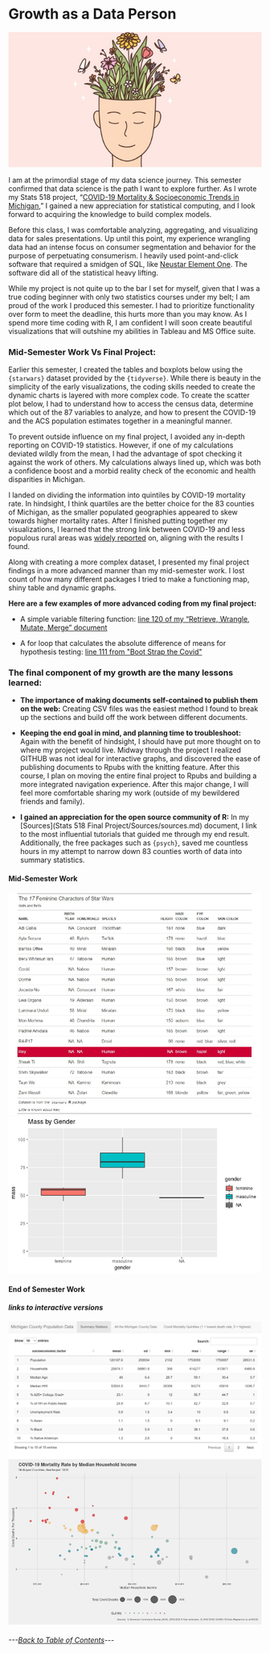 # Growth as a Data Person #
![growth.jpg](https://github.com/BrookemWalters/BrookemWalters-Portfolio/blob/main/Images/growth.jpg?raw=true)

I am at the primordial stage of my data science journey. This semester confirmed that data science is the path I want to explore further. As I wrote my Stats 518 project, “[COVID-19 Mortality & Socioeconomic Trends in Michigan](https://github.com/BrookemWalters/BrookemWalters-Portfolio/blob/main/Stats%20518%20Final%20Project/Summary%20of%20Findings.md#covid-19-mortality--socioeconomic-trends-in-michigan),” I gained a new appreciation for statistical computing, and I look forward to acquiring the knowledge to build complex models. 


Before this class, I was comfortable analyzing, aggregating, and visualizing data for sales presentations. Up until this point, my experience wrangling data had an intense focus on consumer segmentation and behavior for the purpose of perpetuating consumerism. I heavily used point-and-click software that required a smidgen of SQL, like [Neustar Element One](https://www.home.neustar/resources/videos/elementone_demo). The software did all of the statistical heavy lifting. 

While my project is not quite up to the bar I set for myself, given that I was a true coding beginner with only two statistics courses under my belt; I am proud of the work I produced this semester. I had to prioritize functionality over form to meet the deadline, this hurts more than you may know.  As I spend more time coding with R, I am confident I will soon create beautiful visualizations that will outshine my abilities in Tableau and MS Office suite.

### Mid-Semester Work Vs Final Project:
Earlier this semester, I created the tables and boxplots below using the `{starwars}` dataset provided by the `{tidyverse}`.  While there is beauty in the simplicity of the early visualizations, the coding skills needed to create the dynamic charts is layered with more complex code. To create the scatter plot below, I had to understand how to access the census data, determine which out of the 87 variables to analyze, and how to present the COVID-19 and the ACS population estimates together in a meaningful manner. 


To prevent outside influence on my final project, I avoided any in-depth reporting on COVID-19 statistics. However, if one of my calculations deviated wildly from the mean, I had the advantage of spot checking it against the work of others. My calculations always lined up, which was both a confidence boost and a morbid reality check of the economic and health disparities in Michigan. 


I landed on dividing the information into quintiles by COVID-19 mortality rate. In hindsight, I think quartiles are the better choice for the 83 counties of Michigan, as the smaller populated geographies appeared to skew towards higher mortality rates. After I finished putting together my visualizations, I learned that the strong link between COVID-19 and less populous rural areas was [widely reported](https://www.cidrap.umn.edu/news-perspective/2021/09/rural-americans-more-likely-die-covid-19) on, aligning with the results I found.


Along with creating a more complex dataset, I presented my final project findings in a more advanced manner than my mid-semester work. I lost count of how many different packages I tried to make a functioning map, shiny table and dynamic graphs.


**Here are a few examples of more advanced coding from my final project:**


- A simple variable filtering function: [line 120 of my “Retrieve, Wrangle, Mutate, Merge” document](https://github.com/BrookemWalters/BrookemWalters-Portfolio/blob/main/Stats%20518%20Final%20Project/exploring%20the%20data/Retrieve%2C%20Wrangle%2C%20Mutate%2C%20Merge.RMD)


-  A for loop that calculates the absolute difference of means for hypothesis testing: [line 111 from "Boot Strap the Covid"](https://github.com/BrookemWalters/BrookemWalters-Portfolio/blob/main/Stats%20518%20Final%20Project/Bootstrapping/Covid_Census_Boots.Rmd)


### The final component of my growth are the many lessons learned:


-	**The importance of making documents self-contained to publish them on the web:** Creating CSV files was the easiest method I found to break up the sections and build off the work between different documents.

-	**Keeping the end goal in mind, and planning time to troubleshoot:** Again with the benefit of hindsight, I should have put more thought on to where my project would live. Midway through the project I realized GITHUB was not ideal for interactive graphs, and discovered the ease of publishing documents to Rpubs with the knitting feature. After this course, I plan on moving the entire final project to Rpubs and building a more integrated navigation experience. After this major change, I will feel more comfortable sharing my work (outside of my bewildered friends and family). 

-	**I gained an appreciation for the open source community of R:** In my [Sources](Stats 518 Final Project/Sources/sources.md) document, I link to the most influential tutorials that guided me through my end result. Additionally, the free packages such as `{psych}`, saved me countless hours in my attempt to narrow down 83 counties worth of data into summary statistics. 


#### **Mid-Semester Work**
![The 17 Feminine Characters of Starwars.jpg](https://github.com/BrookemWalters/BrookemWalters-Portfolio/blob/main/Misc%20Artifacts/The%2017%20Feminie%20Characters%20of%20Starwars.jpg?raw=true)
![Box Plot by Weight](https://github.com/BrookemWalters/BrookemWalters-Portfolio/blob/main/Misc%20Artifacts/Mass%20and%20Gender%20Box%20Plots.jpg?raw=true)



#### **End of Semester Work**
#### *links to interactive versions*
[![Dynamic Tables](https://github.com/BrookemWalters/BrookemWalters-Portfolio/blob/main/Stats%20518%20Final%20Project/Plots/Table%20Screenshot.jpg?raw=true)](https://073308-brooke.shinyapps.io/MIShiny/)
[![Dynamic Scatter Plot](https://github.com/BrookemWalters/BrookemWalters-Portfolio/blob/main/Stats%20518%20Final%20Project/Plots/income_sp.jpeg?raw=true)](https://rpubs.com/ekoorb03/plots_income)


###### ---[Back to Table of Contents](https://github.com/BrookemWalters/BrookemWalters-Portfolio/blob/main/README.md)---
